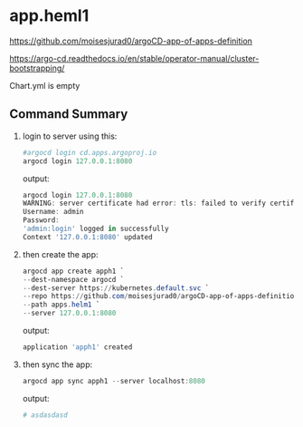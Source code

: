 # app.heml1

<https://github.com/moisesjurad0/argoCD-app-of-apps-definition>

<https://argo-cd.readthedocs.io/en/stable/operator-manual/cluster-bootstrapping/>

Chart.yml is empty

## Command Summary

1. login to server using this:

    ```PowerShell
    #argocd login cd.apps.argoproj.io
    argocd login 127.0.0.1:8080
    ```

    output:

    ```PowerShell
    argocd login 127.0.0.1:8080                                                                               pwsh   100  11:53:00 
    WARNING: server certificate had error: tls: failed to verify certificate: x509: certificate signed by unknown authority. Proceed insecurely (y/n)? y
    Username: admin
    Password:
    'admin:login' logged in successfully
    Context '127.0.0.1:8080' updated    
    ```

1. then create the app:

    ```PowerShell
    argocd app create apph1 `
    --dest-namespace argocd `
    --dest-server https://kubernetes.default.svc `
    --repo https://github.com/moisesjurad0/argoCD-app-of-apps-definition `
    --path apps.helm1 `
    --server 127.0.0.1:8080
    ```

    output:

    ```PowerShell
    application 'apph1' created   
    ```

1. then sync the app:

    ```PowerShell
    argocd app sync apph1 --server localhost:8080
    ```

    output:

    ```PowerShell
    # asdasdasd
    ```
